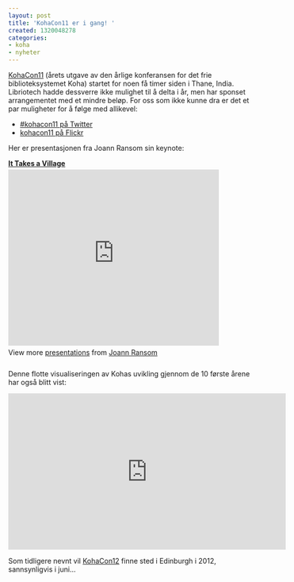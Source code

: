 ```yaml
---
layout: post
title: 'KohaCon11 er i gang! '
created: 1320048278
categories:
- koha
- nyheter
---
```

<p><a href="http://wiki.koha-community.org/wiki/Kohacon2011">KohaCon11</a> (årets utgave av den årlige konferansen for det frie biblioteksystemet Koha) startet for noen få timer siden i Thane, India. Libriotech hadde dessverre ikke mulighet til å delta i år, men har sponset arrangementet med et mindre beløp. For oss som ikke kunne dra er det et par muligheter for å følge med allikevel:</p>
<ul>
<li><a href="http://twitter.com/#!/search/%23kohacon11">#kohacon11 på Twitter</a></li>
<li><a href="http://www.flickr.com/search/?q=kohacon11">kohacon11 på Flickr</a></li>
</ul>
<p>Her er presentasjonen fra Joann Ransom sin keynote:</p>

<div style="width:425px" id="__ss_9955138"> <strong style="display:block;margin:12px 0 4px"><a href="http://www.slideshare.net/jransom/it-takes-a-village-9955138" title="It Takes a Village" target="_blank">It Takes a Village</a></strong> <iframe src="http://www.slideshare.net/slideshow/embed_code/9955138" width="425" height="355" frameborder="0" marginwidth="0" marginheight="0" scrolling="no"></iframe> <div style="padding:5px 0 12px"> View more <a href="http://www.slideshare.net/" target="_blank">presentations</a> from <a href="http://www.slideshare.net/jransom" target="_blank">Joann Ransom</a> </div> </div>

<p>Denne flotte visualiseringen av Kohas uvikling gjennom de 10 første årene har også blitt vist:</p>

<iframe width="560" height="315" src="http://www.youtube.com/embed/Tl1a2VN_pec" frameborder="0" allowfullscreen></iframe>

<p>Som tidligere nevnt vil <a href="http://wiki.koha-community.org/wiki/Category:KohaCon12">KohaCon12</a> finne sted i Edinburgh i 2012, sannsynligvis i juni...</p>
